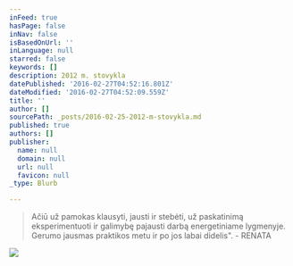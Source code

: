 ```yaml
---
inFeed: true
hasPage: false
inNav: false
isBasedOnUrl: ''
inLanguage: null
starred: false
keywords: []
description: 2012 m. stovykla
datePublished: '2016-02-27T04:52:16.801Z'
dateModified: '2016-02-27T04:52:09.559Z'
title: ''
author: []
sourcePath: _posts/2016-02-25-2012-m-stovykla.md
published: true
authors: []
publisher:
  name: null
  domain: null
  url: null
  favicon: null
_type: Blurb

---
```

> Ačiū už pamokas klausyti, jausti ir stebėti, už paskatinimą eksperimentuoti ir galimybę pajausti darbą energetiniame lygmenyje. Gerumo jausmas praktikos metu ir po jos labai didelis". - RENATA

![](https://s3-us-west-2.amazonaws.com/the-grid-img/p/76dd38620dcf39a99b0b21539e6d958c911ed9ab.jpg)